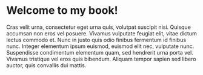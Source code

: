 # Welcome to my book!

Cras velit urna, consectetur eget urna quis, volutpat suscipit nisi. Quisque accumsan non eros vel posuere. Vivamus vulputate feugiat elit, vitae dictum lectus commodo et. Nunc in justo quis odio finibus fermentum id finibus nunc. Integer elementum ipsum euismod, euismod elit nec, vulputate nunc. Suspendisse condimentum elementum quam, sed hendrerit urna porta vel. Vivamus tristique vel eros quis bibendum. Aliquam tempor sapien sed libero auctor, quis convallis dui mattis.

```{tableofcontents}
```
